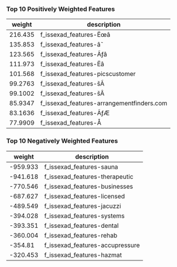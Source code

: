 

### Top 10 Positively Weighted Features
<table class="table table-stripped">
<thead><tr>
<th>weight</th>
<th>description</th>
</tr></thead>
<tbody>
<tr><td>216.435</td><td>f_issexad_features-Ëœâ</td></tr>
<tr><td>135.853</td><td>f_issexad_features-â˜</td></tr>
<tr><td>123.565</td><td>f_issexad_features-Ãƒâ</td></tr>
<tr><td>111.973</td><td>f_issexad_features-Ëâ</td></tr>
<tr><td>101.568</td><td>f_issexad_features-picscustomer</td></tr>
<tr><td>99.2763</td><td>f_issexad_features-šÃ</td></tr>
<tr><td>99.1002</td><td>f_issexad_features-šÂ</td></tr>
<tr><td>85.9347</td><td>f_issexad_features-arrangementfinders.com</td></tr>
<tr><td>83.1636</td><td>f_issexad_features-ÃƒÆ</td></tr>
<tr><td>77.9909</td><td>f_issexad_features-Å</td></tr>
</tbody>
</table>


### Top 10 Negatively Weighted Features
<table class="table table-stripped">
<thead><tr>
<th>weight</th>
<th>description</th>
</tr></thead>
<tbody>
<tr><td>-959.933</td><td>f_issexad_features-sauna</td></tr>
<tr><td>-941.618</td><td>f_issexad_features-therapeutic</td></tr>
<tr><td>-770.546</td><td>f_issexad_features-businesses</td></tr>
<tr><td>-687.627</td><td>f_issexad_features-licensed</td></tr>
<tr><td>-489.549</td><td>f_issexad_features-jacuzzi</td></tr>
<tr><td>-394.028</td><td>f_issexad_features-systems</td></tr>
<tr><td>-393.351</td><td>f_issexad_features-dental</td></tr>
<tr><td>-360.004</td><td>f_issexad_features-rehab</td></tr>
<tr><td>-354.81</td><td>f_issexad_features-accupressure</td></tr>
<tr><td>-320.453</td><td>f_issexad_features-hazmat</td></tr>
</tbody>
</table>


